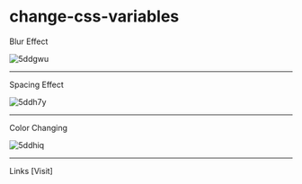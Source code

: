 # change-css-variables

Blur Effect

![5ddgwu](https://user-images.githubusercontent.com/70858211/122100237-93e5e000-ce30-11eb-97a4-d879f3911a5b.gif)

---
Spacing Effect

![5ddh7y](https://user-images.githubusercontent.com/70858211/122100418-cc85b980-ce30-11eb-932c-d92e3f223886.gif)

---
Color Changing

![5ddhiq](https://user-images.githubusercontent.com/70858211/122100668-09ea4700-ce31-11eb-9007-48c14296ee15.gif)

---
Links
[Visit]


